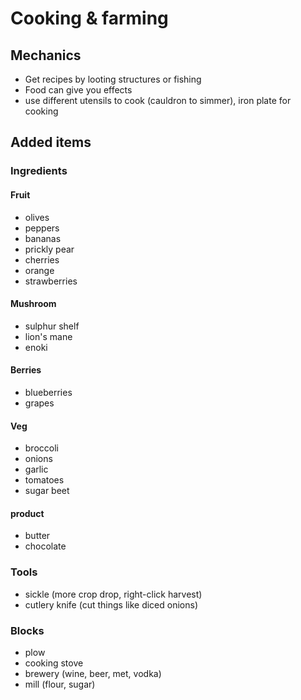 # Cooking & farming

## Mechanics

- Get recipes by looting structures or fishing
- Food can give you effects
- use different utensils to cook (cauldron to simmer), iron plate for cooking

## Added items

### Ingredients

#### Fruit

- olives
- peppers
- bananas
- prickly pear
- cherries
- orange
- strawberries

#### Mushroom

- sulphur shelf
- lion's mane
- enoki

#### Berries

- blueberries
- grapes

#### Veg

- broccoli
- onions
- garlic
- tomatoes
- sugar beet

#### product

- butter
- chocolate

### Tools

- sickle (more crop drop, right-click harvest)
- cutlery knife (cut things like diced onions)

### Blocks

- plow
- cooking stove
- brewery (wine, beer, met, vodka)
- mill (flour, sugar)